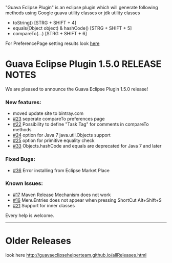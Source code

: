 "Guava Eclipse Plugin" is an eclipse plugin which will generate following methods using Google guava utility classes or jdk utility classes
- toString() [STRG + SHIFT + 4]
- equals(Object object) &amp; hashCode() [STRG + SHIFT + 5]
- compareTo(...) [STRG + SHIFT + 6]


For PreferencePage setting results look [here](https://GuavaEclipsePlugin.github.io/PreferencePageSettingDetails.html)

# Guava Eclipse Plugin 1.5.0 RELEASE NOTES

We are pleased to announce the Guava Eclipse Plugin 1.5.0 release!

### New features:
- moved update site to bintray.com 
- [#23](https://github.com/GuavaEclipseHelperTeam/GuavaEclipseHelper/issues/23) seperate compareTo preferences page
- [#22](https://github.com/GuavaEclipseHelperTeam/GuavaEclipseHelper/issues/22) Possibility to define "Task Tag" for comments in compareTo methods
- [#24](https://github.com/GuavaEclipseHelperTeam/GuavaEclipseHelper/issues/24) option for Java 7 java.util.Objects support
- [#25](https://github.com/GuavaEclipseHelperTeam/GuavaEclipseHelper/issues/25) option for primitive equality check
- [#33](https://github.com/GuavaEclipseHelperTeam/GuavaEclipseHelper/issues/33) Objects.hashCode and equals are deprecated for Java 7 and later

### Fixed Bugs:
- [#36](https://github.com/GuavaEclipseHelperTeam/GuavaEclipseHelper/issues/36) Error installing from Eclipse Market Place 

### Known Issues:
- [#17](https://github.com/GuavaEclipseHelperTeam/GuavaEclipseHelper/issues/17) Maven Release Mechanism does not work
- [#16](https://github.com/GuavaEclipseHelperTeam/GuavaEclipseHelper/issues/16) MenuEntries does not appear when pressing ShortCut Alt+Shift+S
- [#21](https://github.com/GuavaEclipseHelperTeam/GuavaEclipseHelper/issues/21) Support for inner classes


Every help is welcome.

---

# Older Releases
look here http://guavaeclipsehelperteam.github.io/allReleases.html 